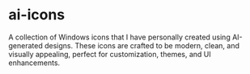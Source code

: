 # ai-icons
A collection of Windows icons that I have personally created using AI-generated designs. These icons are crafted to be modern, clean, and visually appealing, perfect for customization, themes, and UI enhancements.
